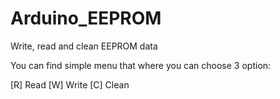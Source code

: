 # Arduino_EEPROM
Write, read and clean EEPROM data

You can find simple menu that where you can choose 3 option:

[R] Read 
[W] Write 
[C] Clean
